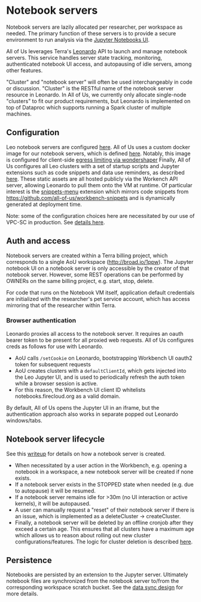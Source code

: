 # Notebook servers

Notebook servers are lazily allocated per researcher, per workspace as needed.
The primary function of these servers is to provide a secure environment to
run analysis via the [Jupyter Notebooks UI](https://jupyter.org).

All of Us leverages Terra's [Leonardo](https://github.com/DataBiosphere/leonardo)
API to launch and manage notebook servers. This service handles server state
tracking, monitoring, authenticated notebook UI access, and autopausing of idle
servers, among other features.

"Cluster" and "notebook server" will often be used interchangeably in code or
discussion. "Cluster" is the RESTful name of the notebook server resource in
Leonardo. In All of Us, we currently only allocate single-node "clusters" to fit
our product requirements, but Leonardo is implemented on top of Dataproc which
supports running a Spark cluster of multiple machines.

## Configuration

Leo notebook servers are configured [here](https://github.com/all-of-us/workbench/blob/30db5b4a2f4b255f3ddeec9d80f7abda7d4eac99/api/src/main/java/org/pmiops/workbench/api/OfflineClusterController.java#L53-L68).
All of Us uses a custom docker image for our notebook servers, which is defined
[here](https://github.com/DataBiosphere/terra-docker/tree/master/terra-jupyter-aou).
Notably, this image is configured for client-side [egress limiting via wondershaper](https://docs.google.com/document/d/1SO77UGE41lH5ffa0Gg6KoiMszc6I33dIbm48sA-_5-U/edit)
Finally, All of Us configures all Leo clusters with a set of startup scripts and
Jupyter extensions such as code snippets and data use reminders, as described
[here](../src/main/webapp/static). These static assets are all hosted publicly via
the Workench API server, allowing Leonardo to pull them onto the VM at runtime.
Of particular interest is the [snippets-menu](../snippets-menu) extension which
mirrors code snippets from https://github.com/all-of-us/workbench-snippets and
is dynamically generated at deployment time.

Note: some of the configuration choices here are necessitated by our use of
VPC-SC in production. See [details here](https://docs.google.com/document/d/1BLfrlNC6UpZuTU38QNBXrFcqIHewAx0i2mYaP3GIrV0/edit).

## Auth and access

Notebook servers are created within a Terra billing project, which corresponds
to a single AoU workspace (http://broad.io/1ppw). The Jupyter notebook UI on a
notebook server is only accessible by the creator of that notebook server.
However, some REST operations can be performed by OWNERs on the same billing
project, e.g. start, stop, delete.

For code that runs on the Notebook VM itself, application default credentials
are initialized with the researcher's pet service account, which has access
mirroring that of the researcher within Terra.

### Browser authentication

Leonardo proxies all access to the notebook server. It requires an oauth bearer
token to be present for all proxied web requests. All of Us configures creds
as follows for use with Leonardo.

- AoU calls `/setCookie` on Leonardo, bootstrapping Workbench UI oauth2 token
  for subsequent requests
- AoU creates clusters with a `defaultClientId`, which gets injected into the
  Leo Jupyter UI, and is used to periodically refresh the auth token while a
  browser session is active.
- For this reason, the Workbench UI client ID whitelists notebooks.firecloud.org
  as a valid domain.

By default, All of Us opens the Jupyter UI in an iframe, but the authentication
approach also works in separate popped out Leonardo windows/tabs.

## Notebook server lifecycle

See this [writeup](https://github.com/all-of-us/workbench/blob/094523134b66952e17a35d9a60970c046615eb05/ui/src/app/utils/cluster-initializer.tsx#L93-L109)
for details on how a notebook server is created.

- When necessitated by a user action in the Workbench, e.g. opening a notebook
  in a workspace, a new notebook server will be created if none exists.
- If a notebook server exists in the STOPPED state when needed (e.g. due to autopause)
  it will be resumed.
- If a notebook server remains idle for >30m (no UI interaction or active kernels), it
  will be autopaused.
- A user can manually request a "reset" of their notebook server if there is an
  issue, which is implemented as a deleteCluster -> createCluster.
- Finally, a notebook server will be deleted by an offline cronjob after they
  exceed a certain age. This ensures that all clusters have a maximum age which
  allows us to reason about rolling out new cluster configurations/features. The
  logic for cluster deletion is described [here](https://github.com/all-of-us/workbench/blob/30db5b4a2f4b255f3ddeec9d80f7abda7d4eac99/api/src/main/java/org/pmiops/workbench/api/OfflineClusterController.java#L53-L68).

## Persistence

Notebooks are persisted by an extension to the Jupyter server. Ultimately
notebook files are synchronized from the notebook server to/from the
corresponding workspace scratch bucket. See the [data sync design](
https://docs.google.com/document/d/1rTq3DwsB2h7l_9f2I5pcpa9Z-PJJkMBw7APBqYs1NW8/edit)
for more details.
